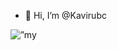 - 👋 Hi, I’m @Kavirubc

<p align=”center”>
<img width=”200" height=”200" src=”https://user-images.githubusercontent.com/75753187/123358567-aac7b900-d539-11eb-8275-0b380264bb4c.png" alt=”my banner”>
</p>
<!---
Kavirubc/Kavirubc is a ✨ special ✨ repository because its `README.md` (this file) appears on your GitHub profile.
You can click the Preview link to take a look at your changes.
--->
